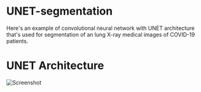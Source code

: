# UNET-segmentation
Here's an example of convolutional neural network with UNET architecture that's used for segmentation  of an lung X-ray medical images of COVID-19 patients.

# UNET Architecture
![Screenshot](C:\Users\HP\Downloads\Notes_201123_152030.jpg)
